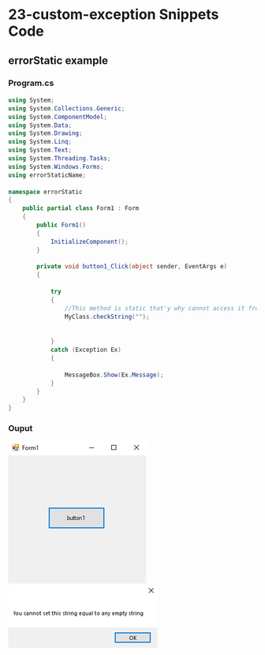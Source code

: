 # 23-custom-exception Snippets Code

## errorStatic example

### Program.cs

```c#
using System;
using System.Collections.Generic;
using System.ComponentModel;
using System.Data;
using System.Drawing;
using System.Linq;
using System.Text;
using System.Threading.Tasks;
using System.Windows.Forms;
using errorStaticName;

namespace errorStatic
{
    public partial class Form1 : Form
    {
        public Form1()
        {
            InitializeComponent();
        }

        private void button1_Click(object sender, EventArgs e)
        {

            try
            {
                //This method is static that'y why cannot access it from the instance.
                MyClass.checkString("");
                

            }
            catch (Exception Ex)
            {

                MessageBox.Show(Ex.Message);
            }
        }
    }
}

```

### Ouput

![errorStatic](media/1x.png)
![errorStatic](media/2x.png)







